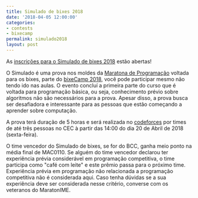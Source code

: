 ```yaml
---
title: Simulado de bixes 2018
date: '2018-04-05 12:00:00'
categories:
- contests
- bixecamp
permalink: simulado2018
layout: post
---
```


As [inscrições para o Simulado de bixes 2018](https://goo.gl/forms/fL4fpFUbqq0hxxu72) estão abertas!

O Simulado é uma prova nos moldes da [Maratona de Programação](http://maratona.ime.usp.br/) voltada para os bixes, parte do [bixeCamp 2018](https://www.ime.usp.br/~maratona/bixecamp2018), você pode participar mesmo não tendo ido nas aulas. O evento concluí a primeira parte do curso que é voltada para programação básica, ou seja, conhecimento prévio sobre algoritmos não são necessários para a prova. Apesar disso, a prova busca ser desafiadora e interessante para as pessoas que estão começando a aprender sobre computação.

A prova terá duração de 5 horas e será realizada no [codeforces](http://codeforces.com) por times de até três pessoas no CEC à partir das 14:00 do dia 20 de Abril de 2018 (sexta-feira).

O time vencedor do Simulado de bixes, se for do BCC, ganha meio ponto na média final de MAC0110. Se alguém do time vencedor declarou ter experiência prévia considerável em programação competitiva, o time participa como "café com leite" e este prêmio passa para o próximo time. Experiência prévia em programação não relacionada a programação competitiva não é considerada aqui. Caso tenha dúvidas se a sua experiência deve ser considerada nesse critério, converse com os veteranos do MaratonIME.
